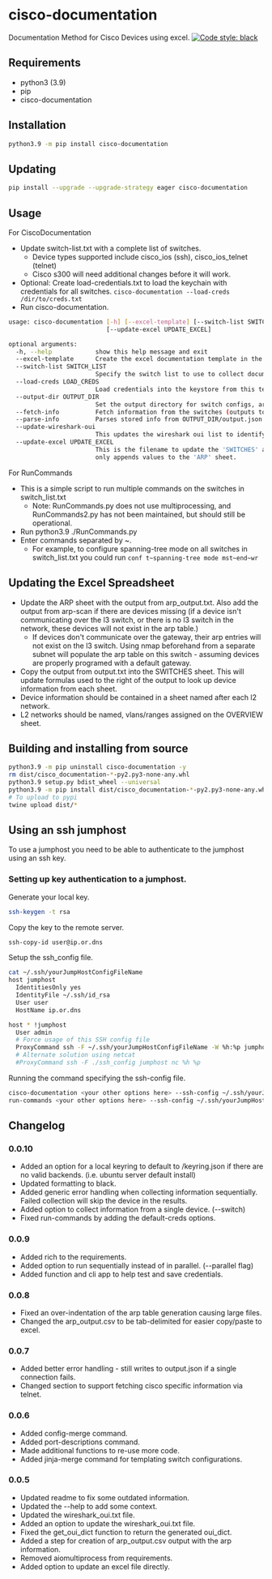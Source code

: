 
# cisco-documentation

Documentation Method for Cisco Devices using excel.
[![Code style: black](https://img.shields.io/badge/code%20style-black-000000.svg)](https://github.com/psf/black)

## Requirements

- python3 (3.9)
- pip
- cisco-documentation

## Installation

```bash
python3.9 -m pip install cisco-documentation
```

## Updating

```bash
pip install --upgrade --upgrade-strategy eager cisco-documentation
```

## Usage

For CiscoDocumentation

- Update switch-list.txt with a complete list of switches.
  - Device types supported include cisco_ios (ssh), cisco_ios_telnet (telnet)
  - Cisco s300 will need additional changes before it will work.
- Optional: Create load-credentials.txt to load the keychain with credentials for all switches. `cisco-documentation --load-creds /dir/to/creds.txt`
- Run cisco-documentation.
```bash
usage: cisco-documentation [-h] [--excel-template] [--switch-list SWITCH_LIST] [--load-creds LOAD_CREDS] [--output-dir OUTPUT_DIR] [--fetch-info] [--parse-info] [--update-wireshark-oui]
                           [--update-excel UPDATE_EXCEL]

optional arguments:
  -h, --help            show this help message and exit
  --excel-template      Create the excel documentation template in the cwd.
  --switch-list SWITCH_LIST
                        Specify the switch list to use to collect documentation.
  --load-creds LOAD_CREDS
                        Load credentials into the keystore from this text document. (switch-ip,username,password)
  --output-dir OUTPUT_DIR
                        Set the output directory for switch configs, arp table output, etc.
  --fetch-info          Fetch information from the switches (outputs to OUTPUT_DIR/output.json)
  --parse-info          Parses stored info from OUTPUT_DIR/output.json and outputs OUTPUT_DIR/output.csv
  --update-wireshark-oui
                        This updates the wireshark oui list to identify vendors based on the device mac address.
  --update-excel UPDATE_EXCEL
                        This is the filename to update the 'SWITCHES' and 'ARP' sheets of the specified workbook automatically. This perminently erases the current 'SWITCHES' worksheet. This
                        only appends values to the 'ARP' sheet.

```

For RunCommands

- This is a simple script to run multiple commands on the switches in switch_list.txt
  - Note: RunCommands.py does not use multiprocessing, and RunCommands2.py has not been maintained, but should still be operational.
- Run python3.9 ./RunCommands.py
- Enter commands separated by ~.
  - For example, to configure spanning-tree mode on all switches in switch_list.txt you could run `conf t~spanning-tree mode mst~end~wr`
    
## Updating the Excel Spreadsheet

- Update the ARP sheet with the output from arp_output.txt. Also add the output from arp-scan if there are devices missing (if a device isn't communicating over the l3 switch, or there is no l3 switch in the network, these devices will not exist in the arp table.)
  - If devices don't communicate over the gateway, their arp entries will not exist on the l3 switch. Using nmap beforehand from a separate subnet will populate the arp table on this switch - assuming devices are properly programed with a default gateway.
- Copy the output from output.txt into the SWITCHES sheet. This will update formulas used to the right of the output to look up device information from each sheet.
- Device information should be contained in a sheet named after each l2 network. 
- L2 networks should be named, vlans/ranges assigned on the OVERVIEW sheet.

## Building and installing from source

```bash
python3.9 -m pip uninstall cisco-documentation -y
rm dist/cisco_documentation-*-py2.py3-none-any.whl
python3.9 setup.py bdist_wheel --universal
python3.9 -m pip install dist/cisco_documentation-*-py2.py3-none-any.whl
# To upload to pypi
twine upload dist/*
```

## Using an ssh jumphost

To use a jumphost you need to be able to authenticate to the jumphost using an ssh key.

### Setting up key authentication to a jumphost.

Generate your local key.

```bash
ssh-keygen -t rsa
```

Copy the key to the remote server.

```bash
ssh-copy-id user@ip.or.dns
```

Setup the ssh_config file.

```bash
cat ~/.ssh/yourJumpHostConfigFileName
host jumphost
  IdentitiesOnly yes
  IdentityFile ~/.ssh/id_rsa
  User user
  HostName ip.or.dns

host * !jumphost
  User admin
  # Force usage of this SSH config file
  ProxyCommand ssh -F ~/.ssh/yourJumpHostConfigFileName -W %h:%p jumphost
  # Alternate solution using netcat
  #ProxyCommand ssh -F ./ssh_config jumphost nc %h %p
```

Running the command specifying the ssh-config file. 

```bash
cisco-documentation <your other options here> --ssh-config ~/.ssh/yourJumpHostConfigFileName
run-commands <your other options here> --ssh-config ~/.ssh/yourJumpHostConfigFileName
```

## Changelog

### 0.0.10
- Added an option for a local keyring to default to /keyring.json if there are no valid backends. (i.e. ubuntu server default install)
- Updated formatting to black.
- Added generic error handling when collecting information sequentially. Failed collection will skip the device in the results.
- Added option to collect information from a single device. (--switch)
- Fixed run-commands by adding the default-creds options.

### 0.0.9
- Added rich to the requirements.
- Added option to run sequentially instead of in parallel. (--parallel flag)
- Added function and cli app to help test and save credentials.

### 0.0.8
- Fixed an over-indentation of the arp table generation causing large files.
- Changed the arp_output.csv to be tab-delimited for easier copy/paste to excel.

### 0.0.7
- Added better error handling - still writes to output.json if a single connection fails.
- Changed section to support fetching cisco specific information via telnet.

### 0.0.6
- Added config-merge command.
- Added port-descriptions command.
- Made additional functions to re-use more code.
- Added jinja-merge command for templating switch configurations.

### 0.0.5
- Updated readme to fix some outdated information.
- Updated the --help to add some context.
- Updated the wireshark_oui.txt file.
- Added an option to update the wireshark_oui.txt file. 
- Fixed the get_oui_dict function to return the generated oui_dict.
- Added a step for creation of arp_output.csv output with the arp information.
- Removed aiomultiprocess from requirements.
- Added option to update an excel file directly.

